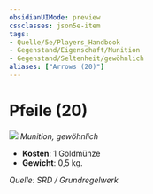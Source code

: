 ```yaml
---
obsidianUIMode: preview
cssclasses: json5e-item
tags:
- Quelle/5e/Players_Handbook
- Gegenstand/Eigenschaft/Munition
- Gegenstand/Seltenheit/gewöhnlich
aliases: ["Arrows (20)"]
---
```

# Pfeile (20)
![](../../../99%20-%20Setup/Files/Bildersammlung/Symbolik/Gegenstände.webp#token)
*Munition, gewöhnlich*  

- **Kosten**: 1 Goldmünze
- **Gewicht**: 0,5 kg.

*Quelle: SRD / Grundregelwerk*